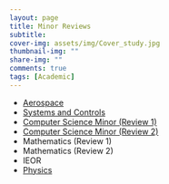 ```yaml
---
layout: page
title: Minor Reviews
subtitle: 
cover-img: assets/img/Cover_study.jpg
thumbnail-img: ""
share-img: ""
comments: true
tags: [Academic]
---
```


- [Aerospace](Aerospace.md)
- [Systems and Controls](Syscon.md)
- [Computer Science Minor (Review 1)](CSE1.md)
- [Computer Science Minor (Review 2)](CSE2.md)
- Mathematics (Review 1)
- Mathematics (Review 2)
- IEOR
- [Physics](Physics.md)
